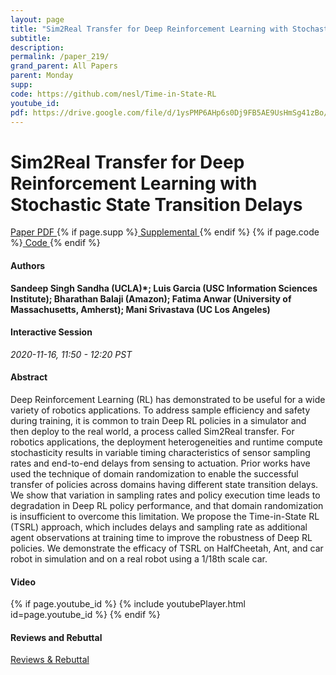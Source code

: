 ```yaml
---
layout: page
title: "Sim2Real Transfer for Deep Reinforcement Learning with Stochastic State Transition Delays"
subtitle: 
description:
permalink: /paper_219/
grand_parent: All Papers
parent: Monday
supp: 
code: https://github.com/nesl/Time-in-State-RL
youtube_id: 
pdf: https://drive.google.com/file/d/1ysPMP6AHp6s0Dj9FB5AE9UsHmSg41zBo/view
---
```


# Sim2Real Transfer for Deep Reinforcement Learning with Stochastic State Transition Delays

<a href="https://drive.google.com/file/d/1ysPMP6AHp6s0Dj9FB5AE9UsHmSg41zBo/view" target="_blank" rel="noopener noreferrer" class="btn btn-blue"><i class="fa fa-file-text-o" aria-hidden="true"></i> Paper PDF </a> {% if page.supp %}<a href="" target="_blank" rel="noopener noreferrer" class="btn btn-green"><i class="fa fa-file-text-o" aria-hidden="true"></i> Supplemental </a>{% endif %} {% if page.code %}<a href="https://github.com/nesl/Time-in-State-RL" target="_blank" rel="noopener noreferrer" class="btn"><i class="fa fa-github" aria-hidden="true"></i> Code </a>{% endif %} 

#### Authors
**Sandeep Singh Sandha (UCLA)*; Luis Garcia (USC Information Sciences Institute); Bharathan Balaji (Amazon); Fatima Anwar (University of Massachusetts, Amherst); Mani Srivastava (UC Los Angeles)**

#### Interactive Session
*2020-11-16, 11:50 - 12:20 PST* 

#### Abstract
Deep Reinforcement Learning (RL) has demonstrated to be useful for a wide variety of robotics applications. To address sample efficiency and safety during training, it is common to train Deep RL policies in a simulator and then deploy to the real world, a process called Sim2Real transfer.  For robotics applications, the deployment heterogeneities and runtime compute stochasticity results in variable timing characteristics of sensor sampling rates and end-to-end delays from sensing to actuation. Prior works have used the technique of domain randomization to enable the successful transfer of policies across domains having different state transition delays. We show that variation in sampling rates and policy execution time leads to degradation in Deep RL policy performance, and that domain randomization is insufficient to overcome this limitation. We propose the Time-in-State RL (TSRL) approach, which includes delays and sampling rate as additional agent observations at training time to improve the robustness of Deep RL policies. We demonstrate the efficacy of TSRL on HalfCheetah, Ant, and car robot in simulation and on a real robot using a 1/18th scale car.

#### Video
{% if page.youtube_id %}
{% include youtubePlayer.html id=page.youtube_id %}
{% endif %}

#### Reviews and Rebuttal
<a href="https://drive.google.com/file/d/10RrlqunA8KU5kr85gNJeFkVrz_ouqa2a/view" target="_blank" rel="noopener noreferrer" class="btn btn-purple"><i class="fa fa-pencil-square-o" aria-hidden="true"></i> Reviews & Rebuttal </a>

